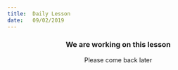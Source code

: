```yaml
---
title:  Daily Lesson
date:   09/02/2019
---
```


### <center>We are working on this lesson</center>
<center>Please come back later</center>